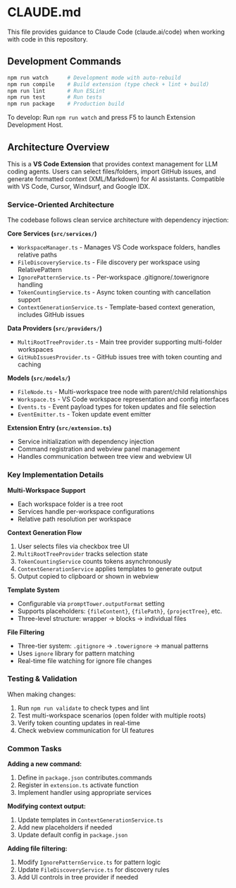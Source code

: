 # CLAUDE.md

This file provides guidance to Claude Code (claude.ai/code) when working with code in this repository.

## Development Commands

```bash
npm run watch      # Development mode with auto-rebuild
npm run compile    # Build extension (type check + lint + build)
npm run lint       # Run ESLint
npm run test       # Run tests
npm run package    # Production build
```

To develop: Run `npm run watch` and press F5 to launch Extension Development Host.

## Architecture Overview

This is a **VS Code Extension** that provides context management for LLM coding agents. Users can select files/folders, import GitHub issues, and generate formatted context (XML/Markdown) for AI assistants. Compatible with VS Code, Cursor, Windsurf, and Google IDX.

### Service-Oriented Architecture

The codebase follows clean service architecture with dependency injection:

**Core Services (`src/services/`)**
- `WorkspaceManager.ts` - Manages VS Code workspace folders, handles relative paths
- `FileDiscoveryService.ts` - File discovery per workspace using RelativePattern
- `IgnorePatternService.ts` - Per-workspace .gitignore/.towerignore handling
- `TokenCountingService.ts` - Async token counting with cancellation support
- `ContextGenerationService.ts` - Template-based context generation, includes GitHub issues

**Data Providers (`src/providers/`)**
- `MultiRootTreeProvider.ts` - Main tree provider supporting multi-folder workspaces
- `GitHubIssuesProvider.ts` - GitHub issues tree with token counting and caching

**Models (`src/models/`)**
- `FileNode.ts` - Multi-workspace tree node with parent/child relationships
- `Workspace.ts` - VS Code workspace representation and config interfaces
- `Events.ts` - Event payload types for token updates and file selection
- `EventEmitter.ts` - Token update event emitter

**Extension Entry (`src/extension.ts`)**
- Service initialization with dependency injection
- Command registration and webview panel management
- Handles communication between tree view and webview UI

### Key Implementation Details

**Multi-Workspace Support**
- Each workspace folder is a tree root
- Services handle per-workspace configurations
- Relative path resolution per workspace

**Context Generation Flow**
1. User selects files via checkbox tree UI
2. `MultiRootTreeProvider` tracks selection state
3. `TokenCountingService` counts tokens asynchronously
4. `ContextGenerationService` applies templates to generate output
5. Output copied to clipboard or shown in webview

**Template System**
- Configurable via `promptTower.outputFormat` setting
- Supports placeholders: `{fileContent}`, `{filePath}`, `{projectTree}`, etc.
- Three-level structure: wrapper → blocks → individual files

**File Filtering**
- Three-tier system: `.gitignore` → `.towerignore` → manual patterns
- Uses `ignore` library for pattern matching
- Real-time file watching for ignore file changes

### Testing & Validation

When making changes:
1. Run `npm run validate` to check types and lint
2. Test multi-workspace scenarios (open folder with multiple roots)
3. Verify token counting updates in real-time
4. Check webview communication for UI features

### Common Tasks

**Adding a new command:**
1. Define in `package.json` contributes.commands
2. Register in `extension.ts` activate function
3. Implement handler using appropriate services

**Modifying context output:**
1. Update templates in `ContextGenerationService.ts`
2. Add new placeholders if needed
3. Update default config in `package.json`

**Adding file filtering:**
1. Modify `IgnorePatternService.ts` for pattern logic
2. Update `FileDiscoveryService.ts` for discovery rules
3. Add UI controls in tree provider if needed
